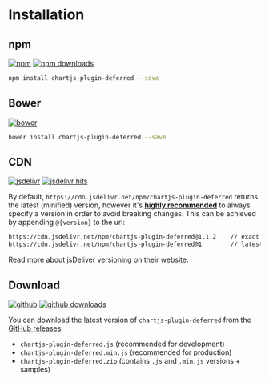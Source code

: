 # Installation

## npm

[![npm](https://img.shields.io/npm/v/chartjs-plugin-deferred.svg?style=flat-square&maxAge=600)](https://npmjs.com/package/chartjs-plugin-deferred) [![npm downloads](https://img.shields.io/npm/dm/chartjs-plugin-deferred.svg?style=flat-square&maxAge=600)](https://npmjs.com/package/chartjs-plugin-deferred)

```sh
npm install chartjs-plugin-deferred --save
```

## Bower

[![bower](https://img.shields.io/bower/v/chartjs-plugin-deferred.svg?style=flat-square&maxAge=600)](https://libraries.io/bower/chartjs-plugin-deferred)

```sh
bower install chartjs-plugin-deferred --save
```

## CDN

[![jsdelivr](https://img.shields.io/npm/v/chartjs-plugin-deferred.svg?label=jsdelivr&style=flat-square&maxAge=600)](https://cdn.jsdelivr.net/npm/chartjs-plugin-deferred@latest/dist/) [![jsdelivr hits](https://data.jsdelivr.com/v1/package/npm/chartjs-plugin-deferred/badge)](https://www.jsdelivr.com/package/npm/chartjs-plugin-deferred)

By default, `https://cdn.jsdelivr.net/npm/chartjs-plugin-deferred` returns the latest (minified) version, however it's [**highly recommended**](https://www.jsdelivr.com/features) to always specify a version in order to avoid breaking changes. This can be achieved by appending `@{version}` to the url:

```sh
https://cdn.jsdelivr.net/npm/chartjs-plugin-deferred@1.1.2    // exact version
https://cdn.jsdelivr.net/npm/chartjs-plugin-deferred@1        // latest 1.x.x
```

Read more about jsDeliver versioning on their [website](https://www.jsdelivr.com/).

## Download

[![github](https://img.shields.io/github/release/chartjs/chartjs-plugin-deferred.svg?style=flat-square&maxAge=600)](https://github.com/chartjs/chartjs-plugin-deferred/releases/latest) [![github downloads](https://img.shields.io/github/downloads/chartjs/chartjs-plugin-deferred/total.svg?style=flat-square&maxAge=600)](https://somsubhra.github.io/github-release-stats/?username=chartjs&repository=chartjs-plugin-deferred)

You can download the latest version of `chartjs-plugin-deferred` from the [GitHub releases](https://github.com/chartjs/chartjs-plugin-deferred/releases/latest):

- `chartjs-plugin-deferred.js` (recommended for development)
- `chartjs-plugin-deferred.min.js` (recommended for production)
- `chartjs-plugin-deferred.zip` (contains `.js` and `.min.js` versions + samples)
